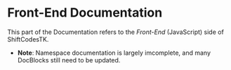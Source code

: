 # Front-End Documentation #

This part of the Documentation refers to the *Front-End* (JavaScript) side of ShiftCodesTK. 

- **Note**: Namespace documentation is largely imcomplete, and many DocBlocks still need to be updated.
